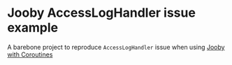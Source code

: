 # Jooby AccessLogHandler issue example
A barebone project to reproduce `AccessLogHandler` issue when using [Jooby with Coroutines](https://jooby.io/#responses-nonblocking-kotlin-coroutines)
